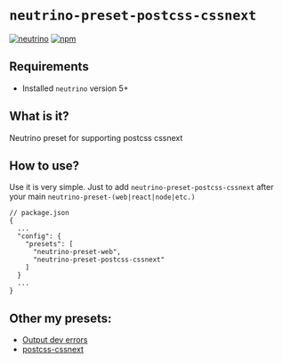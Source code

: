 # `neutrino-preset-postcss-cssnext`
[![neutrino](https://img.shields.io/badge/neutrino-v5-blue.svg)]()
[![npm](https://img.shields.io/npm/dt/neutrino-preset-postcss-cssnext.svg)]()

## Requirements

- Installed `neutrino` version 5+


## What is it?
Neutrino preset for supporting postcss cssnext

## How to use?
Use it is very simple. Just to add `neutrino-preset-postcss-cssnext` after your main `neutrino-preset-(web|react|node|etc.)`

```
// package.json
{
  ...
  "config": {
    "presets": [
      "neutrino-preset-web",
      "neutrino-preset-postcss-cssnext"
    ]
  }
  ...
}
```

## Other my presets:

- [Output dev errors](https://www.npmjs.com/package/neutrino-preset-dev-errors)
- [postcss-cssnext](https://www.npmjs.com/package/neutrino-preset-postcss-autoprefixer)
